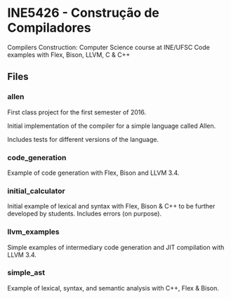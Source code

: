 # INE5426 - Construção de Compiladores

Compilers Construction: Computer Science course at INE/UFSC
Code examples with Flex, Bison, LLVM, C & C++

## Files

### allen

First class project for the first semester of 2016.

Initial implementation of the compiler for a simple language called Allen.

Includes tests for different versions of the language.

### code_generation

Example of code generation with Flex, Bison and LLVM 3.4.

### initial_calculator

Initial example of lexical and syntax with Flex, Bison & C++ to be further developed by students. Includes errors (on purpose).

### llvm_examples

Simple examples of intermediary code generation and JIT compilation with LLVM 3.4.

### simple_ast

Example of lexical, syntax, and semantic analysis with C++, Flex & Bison.

